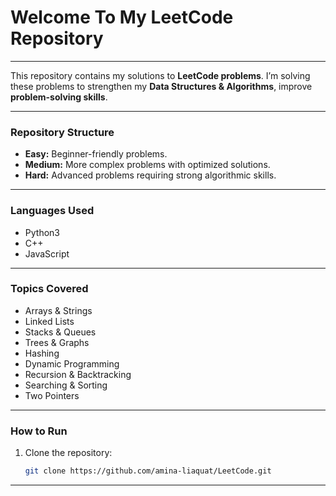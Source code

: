 # Welcome To My LeetCode Repository

---

This repository contains my solutions to **LeetCode problems**. I’m solving these problems to strengthen my **Data Structures & Algorithms**, improve **problem-solving skills**.

---

### Repository Structure

- **Easy:**  Beginner-friendly problems.  
- **Medium:** More complex problems with optimized solutions.  
- **Hard:** Advanced problems requiring strong algorithmic skills.  

---

### Languages Used
- Python3
- C++  
- JavaScript  

---

### Topics Covered
- Arrays & Strings  
- Linked Lists  
- Stacks & Queues  
- Trees & Graphs  
- Hashing  
- Dynamic Programming  
- Recursion & Backtracking  
- Searching & Sorting  
- Two Pointers

---

### How to Run
1. Clone the repository:
   ```bash
   git clone https://github.com/amina-liaquat/LeetCode.git

---



